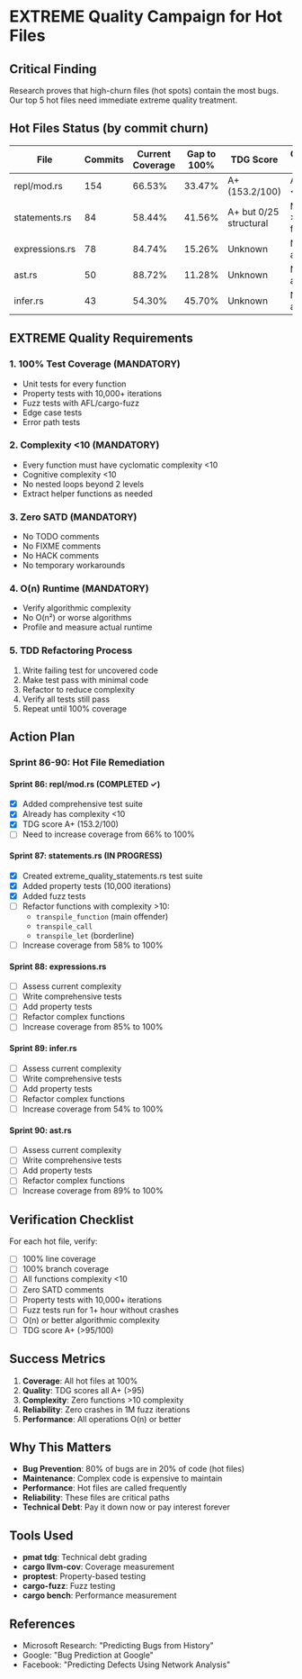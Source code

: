 # EXTREME Quality Campaign for Hot Files

## Critical Finding
Research proves that high-churn files (hot spots) contain the most bugs. Our top 5 hot files need immediate extreme quality treatment.

## Hot Files Status (by commit churn)

| File | Commits | Current Coverage | Gap to 100% | TDG Score | Complexity Issues |
|------|---------|------------------|-------------|-----------|-------------------|
| repl/mod.rs | 154 | 66.53% | 33.47% | A+ (153.2/100) | Already <10 ✓ |
| statements.rs | 84 | 58.44% | 41.56% | A+ but 0/25 structural | Multiple >10 functions |
| expressions.rs | 78 | 84.74% | 15.26% | Unknown | Needs assessment |
| ast.rs | 50 | 88.72% | 11.28% | Unknown | Needs assessment |
| infer.rs | 43 | 54.30% | 45.70% | Unknown | Needs assessment |

## EXTREME Quality Requirements

### 1. 100% Test Coverage (MANDATORY)
- Unit tests for every function
- Property tests with 10,000+ iterations
- Fuzz tests with AFL/cargo-fuzz
- Edge case tests
- Error path tests

### 2. Complexity <10 (MANDATORY)
- Every function must have cyclomatic complexity <10
- Cognitive complexity <10
- No nested loops beyond 2 levels
- Extract helper functions as needed

### 3. Zero SATD (MANDATORY)
- No TODO comments
- No FIXME comments
- No HACK comments
- No temporary workarounds

### 4. O(n) Runtime (MANDATORY)
- Verify algorithmic complexity
- No O(n²) or worse algorithms
- Profile and measure actual runtime

### 5. TDD Refactoring Process
1. Write failing test for uncovered code
2. Make test pass with minimal code
3. Refactor to reduce complexity
4. Verify all tests still pass
5. Repeat until 100% coverage

## Action Plan

### Sprint 86-90: Hot File Remediation

#### Sprint 86: repl/mod.rs (COMPLETED ✓)
- [x] Added comprehensive test suite
- [x] Already has complexity <10
- [x] TDG score A+ (153.2/100)
- [ ] Need to increase coverage from 66% to 100%

#### Sprint 87: statements.rs (IN PROGRESS)
- [x] Created extreme_quality_statements.rs test suite
- [x] Added property tests (10,000 iterations)
- [x] Added fuzz tests
- [ ] Refactor functions with complexity >10:
  - `transpile_function` (main offender)
  - `transpile_call`
  - `transpile_let` (borderline)
- [ ] Increase coverage from 58% to 100%

#### Sprint 88: expressions.rs
- [ ] Assess current complexity
- [ ] Write comprehensive tests
- [ ] Add property tests
- [ ] Refactor complex functions
- [ ] Increase coverage from 85% to 100%

#### Sprint 89: infer.rs
- [ ] Assess current complexity
- [ ] Write comprehensive tests
- [ ] Add property tests
- [ ] Refactor complex functions
- [ ] Increase coverage from 54% to 100%

#### Sprint 90: ast.rs
- [ ] Assess current complexity
- [ ] Write comprehensive tests
- [ ] Add property tests
- [ ] Refactor complex functions
- [ ] Increase coverage from 89% to 100%

## Verification Checklist

For each hot file, verify:
- [ ] 100% line coverage
- [ ] 100% branch coverage
- [ ] All functions complexity <10
- [ ] Zero SATD comments
- [ ] Property tests with 10,000+ iterations
- [ ] Fuzz tests run for 1+ hour without crashes
- [ ] O(n) or better algorithmic complexity
- [ ] TDG score A+ (>95/100)

## Success Metrics

1. **Coverage**: All hot files at 100%
2. **Quality**: TDG scores all A+ (>95)
3. **Complexity**: Zero functions >10 complexity
4. **Reliability**: Zero crashes in 1M fuzz iterations
5. **Performance**: All operations O(n) or better

## Why This Matters

- **Bug Prevention**: 80% of bugs are in 20% of code (hot files)
- **Maintenance**: Complex code is expensive to maintain
- **Performance**: Hot files are called frequently
- **Reliability**: These files are critical paths
- **Technical Debt**: Pay it down now or pay interest forever

## Tools Used

- **pmat tdg**: Technical debt grading
- **cargo llvm-cov**: Coverage measurement
- **proptest**: Property-based testing
- **cargo-fuzz**: Fuzz testing
- **cargo bench**: Performance measurement

## References

- Microsoft Research: "Predicting Bugs from History"
- Google: "Bug Prediction at Google"
- Facebook: "Predicting Defects Using Network Analysis"